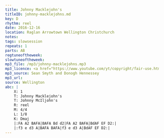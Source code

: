 ```yaml
---
title: Johnny Macklejohn's
titleID: johnny-macklejohns.md
key: D
rhythm: reel
date: 2016-12-16
location: Raglan Arrowtown Wellington Christchurch
notes:
tags: slowsession
repeats: 1 
parts: AB 
regtuneoftheweek:
slowtuneoftheweek:
mp3_file: /mp3/johnny-macklejohns.mp3
mp3_licence: <a href="https://www.youtube.com/yt/copyright/fair-use.html">Fair Use</a>
mp3_source: Sean Smyth and Donogh Hennessey
mp3_url:
source: Wellington
abc: |
    X: 1
    T: Johnny Macklejohn's
    T: Johnny McIljohn's
    R: reel
    M: 4/4
    L: 1/8
    K: Dmaj
    |:FA A2 BAFA|BAFA Bd d2|FA A2 BAFA|BdAF EF D2:|
    |:f3 e d3 A|BAFA BAFA|f3 e d3 A|BdAF EF D2:|
---
```

